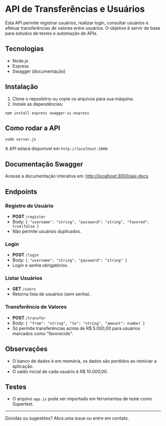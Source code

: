 # API de Transferências e Usuários

Esta API permite registrar usuários, realizar login, consultar usuários e efetuar transferências de valores entre usuários. O objetivo é servir de base para estudos de testes e automação de APIs.

## Tecnologias
- Node.js
- Express
- Swagger (documentação)

## Instalação

1. Clone o repositório ou copie os arquivos para sua máquina.
2. Instale as dependências:

```
npm install express swagger-ui-express
```

## Como rodar a API

```
node server.js
```

A API estará disponível em `http://localhost:3000`.

## Documentação Swagger

Acesse a documentação interativa em: [http://localhost:3000/api-docs](http://localhost:3000/api-docs)

## Endpoints

### Registro de Usuário
- **POST** `/register`
- Body: `{ "username": "string", "password": "string", "favored": true|false }`
- Não permite usuários duplicados.

### Login
- **POST** `/login`
- Body: `{ "username": "string", "password": "string" }`
- Login e senha obrigatórios.

### Listar Usuários
- **GET** `/users`
- Retorna lista de usuários (sem senha).

### Transferência de Valores
- **POST** `/transfer`
- Body: `{ "from": "string", "to": "string", "amount": number }`
- Só permite transferências acima de R$ 5.000,00 para usuários marcados como "favorecido".

## Observações
- O banco de dados é em memória, os dados são perdidos ao reiniciar a aplicação.
- O saldo inicial de cada usuário é R$ 10.000,00.

## Testes
- O arquivo `app.js` pode ser importado em ferramentas de teste como Supertest.

---

Dúvidas ou sugestões? Abra uma issue ou entre em contato.
